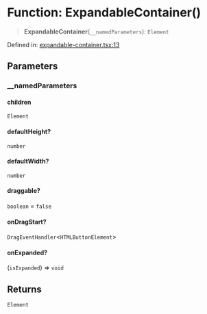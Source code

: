 # Function: ExpandableContainer()

> **ExpandableContainer**(`__namedParameters`): `Element`

Defined in: [expandable-container.tsx:13](https://github.com/GeoDaCenter/openassistant/blob/95db62ddd98ea06cccc7750f9f0e37556d8bf20e/packages/common/src/expandable-container.tsx#L13)

## Parameters

### \_\_namedParameters

#### children

`Element`

#### defaultHeight?

`number`

#### defaultWidth?

`number`

#### draggable?

`boolean` = `false`

#### onDragStart?

`DragEventHandler`\<`HTMLButtonElement`\>

#### onExpanded?

(`isExpanded`) => `void`

## Returns

`Element`
